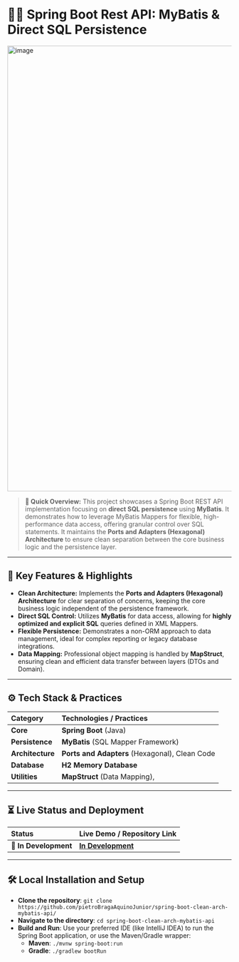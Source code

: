 # 🧑‍💻 Spring Boot Rest API: MyBatis & Direct SQL Persistence

<img width="1000" alt="image" src="https://github.com/user-attachments/assets/71c4e5d5-8e0f-447d-ac74-b064c27f40d4" />

> **💬 Quick Overview:** This project showcases a Spring Boot REST API implementation focusing on **direct SQL persistence** using **MyBatis**. It demonstrates how to leverage MyBatis Mappers for flexible, high-performance data access, offering granular control over SQL statements. It maintains the **Ports and Adapters (Hexagonal) Architecture** to ensure clean separation between the core business logic and the persistence layer.

---

## 🧩 Key Features & Highlights

* **Clean Architecture:** Implements the **Ports and Adapters (Hexagonal) Architecture** for clear separation of concerns, keeping the core business logic independent of the persistence framework.
* **Direct SQL Control:** Utilizes **MyBatis** for data access, allowing for **highly optimized and explicit SQL** queries defined in XML Mappers.
* **Flexible Persistence:** Demonstrates a non-ORM approach to data management, ideal for complex reporting or legacy database integrations.
* **Data Mapping:** Professional object mapping is handled by **MapStruct**, ensuring clean and efficient data transfer between layers (DTOs and Domain).

---

## ⚙️ Tech Stack & Practices

| Category | Technologies / Practices |
| :--- | :--- |
| **Core** | **Spring Boot** (Java) |
| **Persistence** | **MyBatis** (SQL Mapper Framework) |
| **Architecture** | **Ports and Adapters** (Hexagonal), Clean Code |
| **Database** | **H2 Memory Database** |
| **Utilities** | **MapStruct** (Data Mapping),

---

## ⏳ Live Status and Deployment

| Status | Live Demo / Repository Link |
| :--- | :--- |
| 🚧 **In Development** | **[In Development](www.google.com)** |

---

## 🛠 Local Installation and Setup
- **Clone the repository**: `git clone https://github.com/pietroBragaAquinoJunior/spring-boot-clean-arch-mybatis-api/`
- **Navigate to the directory**: `cd spring-boot-clean-arch-mybatis-api`
- **Build and Run**: Use your preferred IDE (like IntelliJ IDEA) to run the Spring Boot application, or use the Maven/Gradle wrapper:
    - **Maven**: `./mvnw spring-boot:run`
    - **Gradle**: `./gradlew bootRun`
